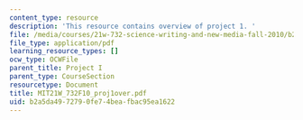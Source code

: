 ```yaml
---
content_type: resource
description: 'This resource contains overview of project 1. '
file: /media/courses/21w-732-science-writing-and-new-media-fall-2010/b2a5da4972790fe74beafbac95ea1622_MIT21W_732F10_proj1over.pdf
file_type: application/pdf
learning_resource_types: []
ocw_type: OCWFile
parent_title: Project I
parent_type: CourseSection
resourcetype: Document
title: MIT21W_732F10_proj1over.pdf
uid: b2a5da49-7279-0fe7-4bea-fbac95ea1622
---
```

